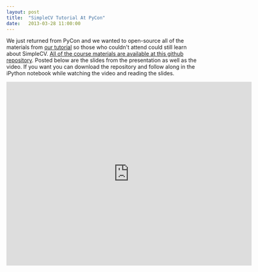 ```yaml
---
layout: post
title:  "SimpleCV Tutorial At PyCon"
date:   2013-03-28 11:00:00
---
```

We just returned from PyCon and we wanted to open-source all of the materials from [our tutorial](https://us.pycon.org/2013/schedule/presentation/30/) so those who couldn't attend could still learn about SimpleCV. [All of the course materials are available at this github repository](https://github.com/sightmachine/simplecv-examples/tree/master/presentations). Posted below are the slides from the presentation as well as the video. If you want you can download the repository and follow along in the iPython notebook while watching the video and reading the slides.

<script async="" class="speakerdeck-embed" data-id="083e55006e4a013063711231381528f7" data-ratio="1.33333333333333" src="http://speakerdeck.com/assets/embed.js"></script>

<iframe allowfullscreen="" frameborder="0" height="480" src="http://www.youtube.com/embed/O4_kWEDd52o" width="640"></iframe>
